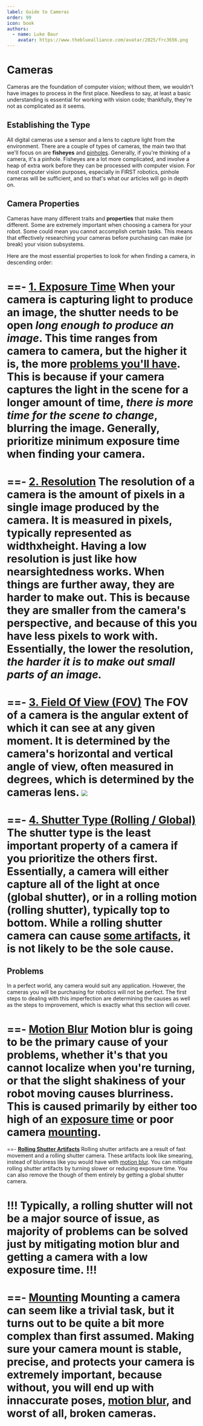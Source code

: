 ```yaml
---
label: Guide to Cameras
order: 99
icon: book
authors:
  - name: Luke Baur
    avatar: https://www.thebluealliance.com/avatar/2025/frc3656.png
---
```

# Cameras
Cameras are the foundation of computer vision; without them, we wouldn't have 
images to process in the first place. Needless to say, at least a basic 
understanding is essential for working with vision code; thankfully, they're 
not as complicated as it seems. 

## Establishing the Type
All digital cameras use a sensor and a lens to capture light from the environment.
There are a couple of types of cameras, the main two that we'll focus on are
**fisheyes** and [pinholes](intro-to-pinholes). Generally, if you're thinking of a camera, it's
a pinhole. Fisheyes are a lot more complicated, and involve a heap of extra work
before they can be processed with computer vision. For most computer vision
purposes, especially in FIRST robotics, pinhole cameras will be sufficient, and so
that's what our articles will go in depth on.

## Camera Properties
Cameras have many different traits and **properties** that make them different.
Some are extremely important when choosing a camera for your robot. Some could
mean you cannot accomplish certain tasks. This means that effectively researching
your cameras before purchasing can make (or break) your vision subsystems.

Here are the most essential properties to look for when finding a camera, in
descending order:

==- **[1. Exposure Time]()**
When your camera is capturing light to produce an image, the shutter needs to be
open *long enough to produce an image*. This time ranges from camera to camera, but
the higher it is, the more [problems you'll have](#problems). This is because if
your camera captures the light in the scene for a longer amount of time, *there is
more time for the scene to change*, blurring the image. Generally, prioritize
minimum exposure time when finding your camera.
===

==- **[2. Resolution]()**
The resolution of a camera is the amount of pixels in a single image produced by
the camera. It is measured in pixels, typically represented as **width**x**height**.
Having a low resolution is just like how nearsightedness works. When things are
further away, they are harder to make out. This is because they are smaller from
the camera's perspective, and because of this you have less pixels to work with.
Essentially, the lower the resolution, *the harder it is to make out small parts of an image.*
===

==- **[3. Field Of View (FOV)]()**
The FOV of a camera is the angular extent of which it can see at any given moment. It is
determined by the camera's horizontal and vertical angle of view, often measured in degrees,
which is determined by the cameras lens.
![](/placeholderFOV.jpg)
===

==- **[4. Shutter Type (Rolling / Global)]()**
The shutter type is the least important property of a camera if you prioritize the
others first. Essentially, a camera will either capture all of the light at once
(**global shutter**), or in a rolling motion (**rolling shutter**), typically top
to bottom. While a rolling shutter camera can cause [some artifacts](#problems), it is
not likely to be the sole cause.
===

## Problems
In a perfect world, any camera would suit any application. However, the cameras
you will be purchasing for robotics will not be perfect. The first steps to dealing
with this imperfection are determining the causes as well as the steps to improvement,
which is exactly what this section will cover.

==- **[Motion Blur]()**
Motion blur is going to be the primary cause of your problems, whether it's that you
cannot localize when you're turning, or that the slight shakiness of your robot moving
causes blurriness. This is caused primarily by either too high of an [exposure time](#1-exposure-time)
or poor camera [mounting](#mounting).
===

==- **[Rolling Shutter Artifacts]()**
Rolling shutter artifacts are a result of fast movement and a rolling shutter camera. These artifacts look like smearing, instead of bluriness like you would have with [motion blur](#motion-blur). You can mitigate rolling shutter artifacts by turning slower or reducing exposure time. You can also remove the though of them entirely by getting a global shutter camera. 

!!!
Typically, a rolling shutter will not be a major source of issue, as majority of problems can be solved just by mitigating motion blur and getting a camera with a low exposure time.
!!!
===

==- **[Mounting]()**
Mounting a camera can seem like a trivial task, but it turns out to be quite a bit more
complex than first assumed. Making sure your camera mount is **stable, precise, and protects
your camera** is extremely important, because without, you will end up with **innaccurate poses,
[motion blur](#motion-blur)**, and worst of all, **broken cameras**.
===
